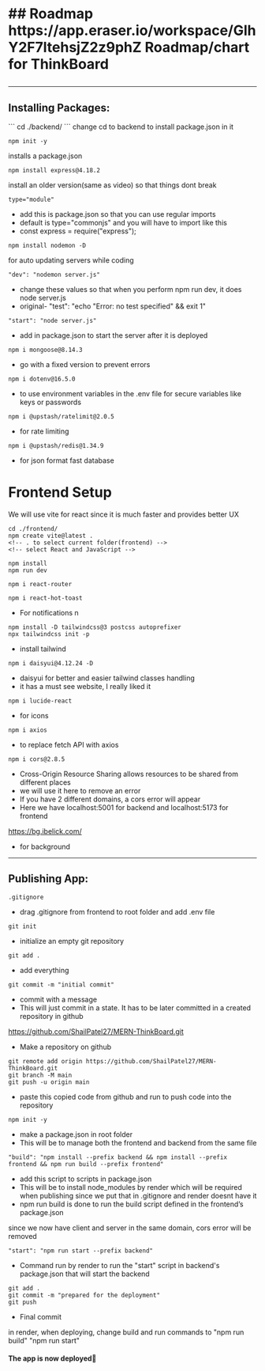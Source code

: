 <h1 align="center"><h1>
## Roadmap
https://app.eraser.io/workspace/GlhY2F7ltehsjZ2z9phZ
Roadmap/chart for ThinkBoard

---

<h2>Installing Packages:</h2>
```
cd ./backend/
```
change cd to backend to install package.json in it

```
npm init -y
```
installs a package.json

```
npm install express@4.18.2
```
install an older version(same as video) so that things dont break

```
type="module"
```
- add this is package.json so that you can use regular imports
- default is type="commonjs" and you will have to import like this 
- const express = require("express");

```
npm install nodemon -D
```
for auto updating servers while coding

```
"dev": "nodemon server.js"
```
- change these values so that when you perform npm run dev, it does node server.js
- original-     "test": "echo \"Error: no test specified\" && exit 1"

```
"start": "node server.js"
```
- add in package.json to start the server after it is deployed

```
npm i mongoose@8.14.3
```
- go with a fixed version to prevent errors

```
npm i dotenv@16.5.0
```
- to use environment variables in the .env file for secure variables like keys or passwords

```
npm i @upstash/ratelimit@2.0.5
```
- for rate limiting

```
npm i @upstash/redis@1.34.9
```
- for json format fast database

# Frontend Setup
We will use vite for react since it is much faster and provides better UX

```
cd ./frontend/
npm create vite@latest .
<!-- . to select current folder(frontend) -->
<!-- select React and JavaScript -->

npm install
npm run dev

npm i react-router
```

```
npm i react-hot-toast
```
- For notifications n

```
npm install -D tailwindcss@3 postcss autoprefixer
npx tailwindcss init -p
```
- install tailwind 

```
npm i daisyui@4.12.24 -D
```
- daisyui for better and easier tailwind classes handling
- it has a must see website, I really liked it

```
npm i lucide-react
```
- for icons

```
npm i axios
```
- to replace fetch API with axios

```
npm i cors@2.8.5
```
- Cross-Origin Resource Sharing allows resources to be shared from different places
- we will use it here to remove an error
- If you have 2 different domains, a cors error will appear
- Here we have localhost:5001 for backend and localhost:5173 for frontend

https://bg.ibelick.com/
- for background

---

<h2>Publishing App:</h2>

```
.gitignore
```
- drag .gitignore from frontend to root folder and add .env file

```
git init
```
- initialize an empty git repository

```
git add .
```
- add everything

```
git commit -m "initial commit"
```
- commit with a message
- This will just commit in a state. It has to be later committed in a created repository in github

https://github.com/ShailPatel27/MERN-ThinkBoard.git
- Make a repository on github

```
git remote add origin https://github.com/ShailPatel27/MERN-ThinkBoard.git
git branch -M main
git push -u origin main
```
- paste this copied code from github and run  to push code into the repository

```
npm init -y
```
- make a package.json in root folder
- This will be to manage both the frontend and backend from the same file

```
"build": "npm install --prefix backend && npm install --prefix frontend && npm run build --prefix frontend"
```
- add this script to scripts in package.json
- This will be to install node_modules by render which will be required when publishing since we put that in .gitignore and render doesnt have it
- npm run build is done to run the build script defined in the frontend’s package.json

since we now have client and server in the same domain, cors error will be removed

```
"start": "npm run start --prefix backend"
```
- Command run by render to run the "start" script in backend's package.json that will start the backend

```
git add .
git commit -m "prepared for the deployment"
git push
```
- Final commit

in render, when deploying, change build and run commands to "npm run build" "npm run start"

<h4>The app is now deployed🎉</h4>